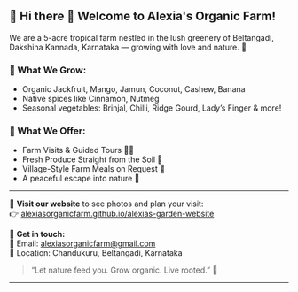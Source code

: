 ## 🌿 Hi there 👋 Welcome to Alexia's Organic Farm!

We are a 5-acre tropical farm nestled in the lush greenery of Beltangadi, Dakshina Kannada, Karnataka — growing with love and nature. 🌱

### 🌾 What We Grow:
- Organic Jackfruit, Mango, Jamun, Coconut, Cashew, Banana
- Native spices like Cinnamon, Nutmeg
- Seasonal vegetables: Brinjal, Chilli, Ridge Gourd, Lady’s Finger & more!

### 🧺 What We Offer:
- Farm Visits & Guided Tours 🚶‍♂️
- Fresh Produce Straight from the Soil 🍃
- Village-Style Farm Meals on Request 🍛
- A peaceful escape into nature 🌳

---

📸 **Visit our website** to see photos and plan your visit:  
👉 [alexiasorganicfarm.github.io/alexias-garden-website](https://alexiasorganicfarm.github.io/alexias-garden-website](https://alexiasorganicfarm.github.io/alexiasorganicfarm/))

📩 **Get in touch:**  
📧 Email: alexiasorganicfarm@gmail.com  
📍 Location: Chandukuru, Beltangadi, Karnataka

> “Let nature feed you. Grow organic. Live rooted.” 🌿

---
